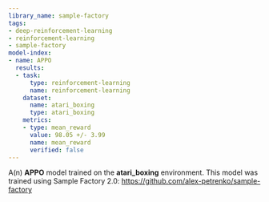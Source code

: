 ```yaml
---
library_name: sample-factory
tags:
- deep-reinforcement-learning
- reinforcement-learning
- sample-factory
model-index:
- name: APPO
  results:
  - task:
      type: reinforcement-learning
      name: reinforcement-learning
    dataset:
      name: atari_boxing
      type: atari_boxing
    metrics:
    - type: mean_reward
      value: 98.05 +/- 3.99
      name: mean_reward
      verified: false
---
```


A(n) **APPO** model trained on the **atari_boxing** environment.
This model was trained using Sample Factory 2.0: https://github.com/alex-petrenko/sample-factory
    
